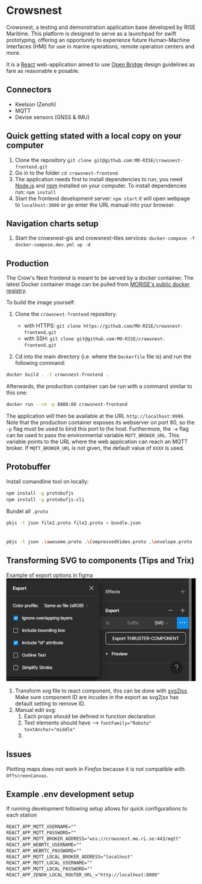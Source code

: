 # Crowsnest

Crowsnest, a testing and demonstration application base developed by RISE Maritime. This platform is designed to serve as a launchpad for swift prototyping, offering an opportunity to experience future Human-Machine Interfaces (HMI) for use in marine operations, remote operation centers and more.

It is a [React](https://react.dev/) web-application aimed to use [Open Bridge](https://www.openbridge.no/) design guidelines as fare as reasonable e posable.  

## Connectors

- Keelson (Zenoh)
- MQTT
- Devise sensors (GNSS & IMU)

## Quick getting stated with a local copy on your computer

1. Clone the repository `git clone git@github.com:MO-RISE/crowsnest-frontend.git` 
2. Go in to the folder `cd crowsnest-frontend`
3. The application needs first to install dependencies to run, you need [Node.js](https://nodejs.org/en/download/current) and [npm](https://docs.npmjs.com/downloading-and-installing-node-js-and-npm) installed on your computer. To install dependencies run: `npm install`
4. Start the frontend development server:
   `npm start` it will open webpage to `localhost:3000` or go enter the URL manual into your browser.

## Navigation charts setup

1. Start the crowsnest-gis and crowsnest-tiles services: `docker-compose -f docker-compose.dev.yml up -d`

## Production

The Crow's Nest frontend is meant to be served by a docker container. The latest Docker container image can be pulled from [MORISE's public docker registry](https://github.com/orgs/MO-RISE/packages).

To build the image yourself:

1. Clone the `crowsnest-frontend` repository.

   - with HTTPS:
     `git clone https://github.com/MO-RISE/crowsnest-frontend.git`
   - with SSH:
     `git clone git@github.com:MO-RISE/crowsnest-frontend.git`

2. Cd into the main directory (i.e. where the `Dockerfile` file is) and run the following command:

```bash
docker build . -t crowsnest-frontend .
```

Afterwards, the production container can be run with a command similar to this one:

```bash
docker run --rm -p 8888:80 crowsnest-frontend
```

The application will then be available at the URL `http://localhost:9999`. Note that the production container exposes its webserver on port 80, so the `-p` flag must be used to bind this port to the host. Furthermore, the `-e` flag can be used to pass the environmental variable `MQTT_BROKER_URL`. This variable points to the URL where the web application can reach an MQTT broker. If `MQTT_BROKER_URL` is not given, the default value of `XXXX` is used.

## Protobuffer

Install comandline tool on locally:

```bash
npm install -g protobufjs
npm install -g protobufjs-cli
```

Bundel all `.proto`

```bash
pbjs -t json file1.proto file2.proto > bundle.json


pbjs -t json .\awesome.proto .\CompressedVideo.proto .\envelope.proto .\primitives.proto .\CompressedImage.proto .\RawImage.proto > bundle.json
```

## Transforming SVG to components (Tips and Trix)

Example of export options in figma
![Image of export setting](./src/resources/doc_pics/figma-svg-export.png)

1. Transform svg file to react component, this can be done with [svg2jsx](https://svg2jsx.com). Make sure component ID are incudes in the export as svg2jsx has default setting to remove ID.
2. Manual edit svg:
   1. Each props should be defined in function declaration
   2. Text elements should have --> `fontFamily="Roboto"  textAnchor="middle"`
   3.

## Issues

Plotting maps does not work in _Firefox_ because it is not compatible with `OffscreenCanvas`.



## Example .env development setup

If running development following setup allows for quick configurations to each station

```
REACT_APP_MQTT_USERNAME=""
REACT_APP_MQTT_PASSWORD=""
REACT_APP_MQTT_BROKER_ADDRESS="wss://crowsnest.mo.ri.se:443/mqtt"
REACT_APP_WEBRTC_USERNAME=""
REACT_APP_WEBRTC_PASSWORD=""
REACT_APP_MQTT_LOCAL_BROKER_ADDRESS="localhost"
REACT_APP_MQTT_LOCAL_USERNAME=""
REACT_APP_MQTT_LOCAL_PASSWORD=""
REACT_APP_ZENOH_LOCAL_ROUTER_URL_="http://localhost:8000"
```
